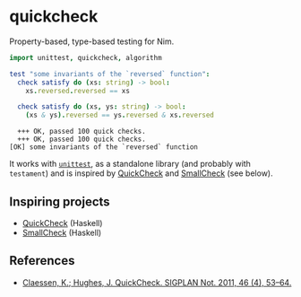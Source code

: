 # quickcheck

Property-based, type-based testing for Nim.

```nim
import unittest, quickcheck, algorithm

test "some invariants of the `reversed` function":
  check satisfy do (xs: string) -> bool:
    xs.reversed.reversed == xs

  check satisfy do (xs, ys: string) -> bool:
    (xs & ys).reversed == ys.reversed & xs.reversed
```

```
  +++ OK, passed 100 quick checks.
  +++ OK, passed 100 quick checks.
[OK] some invariants of the `reversed` function
```

It works with [`unittest`](https://nim-lang.org/docs/unittest.html), as a
standalone library (and probably with `testament`) and is inspired by
[QuickCheck](https://hackage.haskell.org/package/QuickCheck) and
[SmallCheck](https://hackage.haskell.org/package/smallcheck) (see below).

## Inspiring projects

- [QuickCheck](https://hackage.haskell.org/package/QuickCheck) (Haskell)
- [SmallCheck](https://hackage.haskell.org/package/smallcheck) (Haskell)

## References

- [Claessen, K.; Hughes, J. QuickCheck. SIGPLAN Not. 2011, 46 (4), 53–64.](https://doi.org/10.1145/1988042.1988046)
